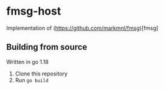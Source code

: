 # fmsg-host

Implementation of (https://github.com/markmnl/fmsg)[fmsg]


## Building from source

Written in go 1.18

1. Clone this repository
2. Run `go build`

